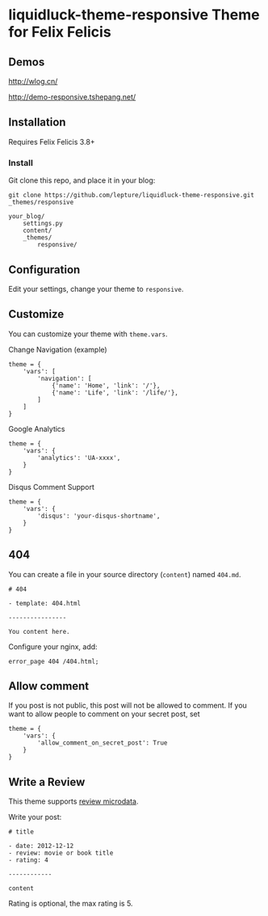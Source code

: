 # liquidluck-theme-responsive Theme for Felix Felicis

## Demos

http://wlog.cn/

http://demo-responsive.tshepang.net/

## Installation

Requires Felix Felicis 3.8+

### Install

Git clone this repo, and place it in your blog:

	git clone https://github.com/lepture/liquidluck-theme-responsive.git _themes/responsive

	your_blog/
    	settings.py
    	content/
    	_themes/
       		responsive/

## Configuration

Edit your settings, change your theme to ``responsive``.


## Customize

You can customize your theme with ``theme.vars``.

Change Navigation (example)

	theme = {
		'vars': [
			'navigation': [
				{'name': 'Home', 'link': '/'},
				{'name': 'Life', 'link': '/life/'},
			]
		]
	}

Google Analytics

	theme = {
		'vars': {
			'analytics': 'UA-xxxx',
		}
	}

Disqus Comment Support

	theme = {
		'vars': {
			'disqus': 'your-disqus-shortname',
		}
	}

## 404

You can create a file in your source directory (``content``) named ``404.md``.

	# 404
	
	- template: 404.html
	
	----------------

	You content here.

Configure your nginx, add:

	error_page 404 /404.html;


## Allow comment

If you post is not public, this post will not be allowed to comment.
If you want to allow people to comment on your secret post, set

	theme = {
		'vars': {
			'allow_comment_on_secret_post': True
		}
	}

## Write a Review

This theme supports [review microdata](http://support.google.com/webmasters/bin/answer.py?hl=en&answer=146645#Individual_reviews).

Write your post:

	# title
	
	- date: 2012-12-12
	- review: movie or book title
	- rating: 4
	
	------------

	content

Rating is optional, the max rating is 5.
